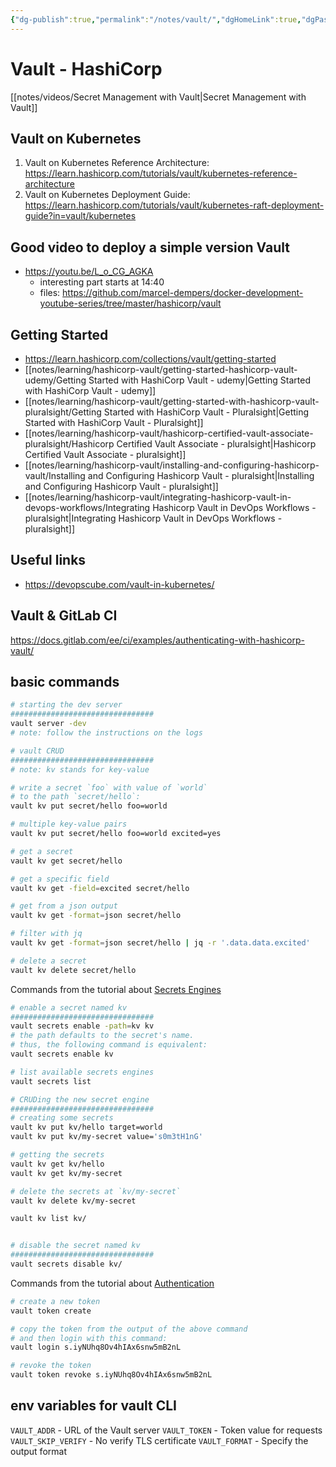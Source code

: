```yaml
---
{"dg-publish":true,"permalink":"/notes/vault/","dgHomeLink":true,"dgPassFrontmatter":false,"dgShowBacklinks":true,"dgShowLocalGraph":false}
---
```


# Vault - HashiCorp

[[notes/videos/Secret Management with Vault|Secret Management with Vault]]

## Vault on Kubernetes

1. Vault on Kubernetes Reference Architecture: <https://learn.hashicorp.com/tutorials/vault/kubernetes-reference-architecture>
2. Vault on Kubernetes Deployment Guide: <https://learn.hashicorp.com/tutorials/vault/kubernetes-raft-deployment-guide?in=vault/kubernetes>


## Good video to deploy a simple version Vault

- <https://youtu.be/L_o_CG_AGKA>
    - interesting part starts at 14:40
    - files: <https://github.com/marcel-dempers/docker-development-youtube-series/tree/master/hashicorp/vault>



## Getting Started

- <https://learn.hashicorp.com/collections/vault/getting-started>
- [[notes/learning/hashicorp-vault/getting-started-hashicorp-vault-udemy/Getting Started with HashiCorp Vault - udemy|Getting Started with HashiCorp Vault - udemy]]
- [[notes/learning/hashicorp-vault/getting-started-with-hashicorp-vault-pluralsight/Getting Started with HashiCorp Vault - Pluralsight|Getting Started with HashiCorp Vault - Pluralsight]]
- [[notes/learning/hashicorp-vault/hashicorp-certified-vault-associate-pluralsight/Hashicorp Certified Vault Associate - pluralsight|Hashicorp Certified Vault Associate - pluralsight]]
- [[notes/learning/hashicorp-vault/installing-and-configuring-hashicorp-vault/Installing and Configuring Hashicorp Vault - pluralsight|Installing and Configuring Hashicorp Vault - pluralsight]]
- [[notes/learning/hashicorp-vault/integrating-hashicorp-vault-in-devops-workflows/Integrating Hashicorp Vault in DevOps Workflows - pluralsight|Integrating Hashicorp Vault in DevOps Workflows - pluralsight]]


## Useful links

- <https://devopscube.com/vault-in-kubernetes/>


## Vault & GitLab CI

<https://docs.gitlab.com/ee/ci/examples/authenticating-with-hashicorp-vault/>


## basic commands

```bash
# starting the dev server
################################
vault server -dev
# note: follow the instructions on the logs

# vault CRUD
################################
# note: kv stands for key-value

# write a secret `foo` with value of `world`
# to the path `secret/hello`:
vault kv put secret/hello foo=world

# multiple key-value pairs
vault kv put secret/hello foo=world excited=yes

# get a secret
vault kv get secret/hello

# get a specific field
vault kv get -field=excited secret/hello

# get from a json output
vault kv get -format=json secret/hello

# filter with jq
vault kv get -format=json secret/hello | jq -r '.data.data.excited'

# delete a secret
vault kv delete secret/hello
```

Commands from the tutorial about [Secrets Engines](https://learn.hashicorp.com/tutorials/vault/getting-started-secrets-engines)

```bash
# enable a secret named kv
################################
vault secrets enable -path=kv kv
# the path defaults to the secret's name.
# thus, the following command is equivalent:
vault secrets enable kv

# list available secrets engines
vault secrets list

# CRUDing the new secret engine
################################
# creating some secrets
vault kv put kv/hello target=world
vault kv put kv/my-secret value='s0m3tH1nG'

# getting the secrets
vault kv get kv/hello
vault kv get kv/my-secret

# delete the secrets at `kv/my-secret`
vault kv delete kv/my-secret

vault kv list kv/


# disable the secret named kv
################################
vault secrets disable kv/
```

Commands from the tutorial about [Authentication](https://learn.hashicorp.com/tutorials/vault/getting-started-authentication)

```bash
# create a new token
vault token create

# copy the token from the output of the above command
# and then login with this command:
vault login s.iyNUhq8Ov4hIAx6snw5mB2nL

# revoke the token
vault token revoke s.iyNUhq8Ov4hIAx6snw5mB2nL
```


## env variables for vault CLI

`VAULT_ADDR` - URL of the Vault server
`VAULT_TOKEN` - Token value for requests
`VAULT_SKIP_VERIFY` - No verify TLS certificate
`VAULT_FORMAT` - Specify the output format
